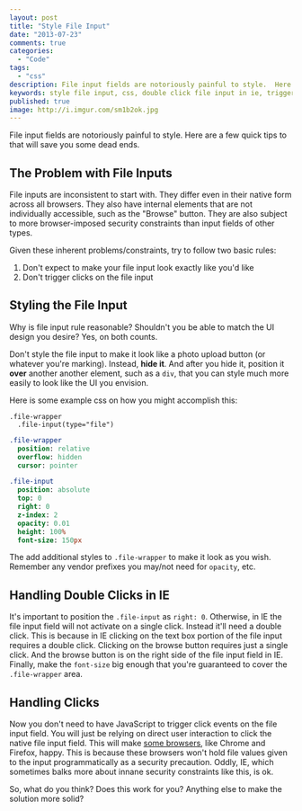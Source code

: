 ```yaml
---
layout: post
title: "Style File Input"
date: "2013-07-23"
comments: true
categories:
  - "Code"
tags:
  - "css"
description: File input fields are notoriously painful to style.  Here are a few quick tips to that will save you some dead ends.
keywords: style file input, css, double click file input in ie, trigger click on file input
published: true
image: http://i.imgur.com/sm1b2ok.jpg
---
```


File input fields are notoriously painful to style.  Here are a few quick tips to that will save you some dead ends.

<!--more-->

## The Problem with File Inputs

File inputs are inconsistent to start with.  They differ even in their native form across all browsers.  They also have internal elements that are not individually accessible, such as the "Browse" button.  They are also subject to more browser-imposed security constraints than input fields of other types.

Given these inherent problems/constraints, try to follow two basic rules:

1. Don't expect to make your file input look exactly like you'd like
2. Don't trigger clicks on the file input

## Styling the File Input

Why is file input rule reasonable?  Shouldn't you be able to match the UI design you desire?  Yes, on both counts.

Don't style the file input to make it look like a photo upload button (or whatever you're marking).  Instead, **hide it**.  And after you hide it, position it **over** another another element, such as a `div`, that you can style much more easily to look like the UI you envision.

Here is some example css on how you might accomplish this:

```haml fileinput.jade
.file-wrapper
  .file-input(type="file")
```

```sass fileinput.styl
.file-wrapper
  position: relative
  overflow: hidden
  cursor: pointer

.file-input
  position: absolute
  top: 0
  right: 0
  z-index: 2
  opacity: 0.01
  height: 100%
  font-size: 150px
```

The add additional styles to `.file-wrapper` to make it look as you wish.  Remember any vendor prefixes you may/not need for `opacity`, etc.

## Handling Double Clicks in IE

It's important to position the `.file-input` as `right: 0`.  Otherwise, in IE the file input field will not activate on a single click.  Instead it'll need a double click.  This is because in IE clicking on the text box portion of the file input requires a double click.  Clicking on the browse button requires just a single click.  And the browse button is on the right side of the file input field in IE.  Finally, make the `font-size` big enough that you're guaranteed to cover the `.file-wrapper` area.

## Handling Clicks

Now you don't need to have JavaScript to trigger click events on the file input field.  You will just be relying on direct user interaction to click the native file input field.  This will make [some browsers](http://stackoverflow.com/questions/210643/in-javascript-can-i-make-a-click-event-fire-programmatically-for-a-file-input), like Chrome and Firefox, happy.  This is because these browsers won't hold file values given to the input programmatically as a security precaution.  Oddly, IE, which sometimes balks more about innane security constraints like this, is ok.

So, what do you think?  Does this work for you?  Anything else to make the solution more solid?





